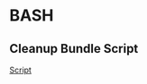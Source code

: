 # BASH

## Cleanup Bundle Script
[Script](https://jpspadaro.github.io/git-wiki/blog/posts/2019/12/06/Cleanup-For-Server-Dep.html)
